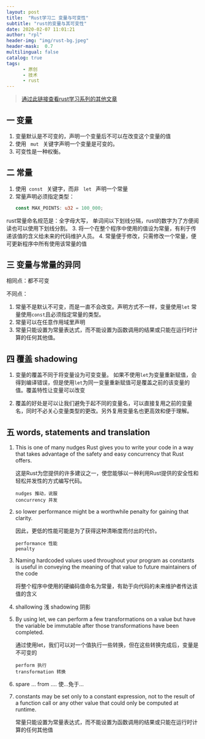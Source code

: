 ```yaml
---
layout: post
title:  "Rust学习二 变量与可变性"
subtitle: "rust的变量与其可变性"
date: 2020-02-07 11:01:21
author: "rpl"
header-img: "img/rust-bg.jpeg"
header-mask:  0.7
multilingual: false
catalog: true
tags:
      - 原创
      - 技术
      - rust
---
```


> [通过此链接查看rust学习系列的其他文章](https://littlerpl.me/archive/?tag=rust)


## 一 变量
1. 变量默认是不可变的，声明一个变量后不可以在改变这个变量的值
2. 使用 <code> mut </code> 关键字声明一个变量是可变的。
3. 可变性是一种权衡。


## 二 常量
1. 使用<code> const </code> 关键字，而非 <code> let </code> 声明一个常量
2. 常量声明必须指定类型：
    ```rust
    const MAX_POINTS: u32 = 100_000;
    ```
rust常量命名规范是：全字母大写， 单词间以下划线分隔，rust的数字为了方便阅读也可以使用下划线分割。
3. 将一个在整个程序中使用的值设为常量，有利于传递该值的含义给未来的代码维护人员。
4. 常量便于修改，只需修改一个常量，便可更新程序中所有使用该常量的值



## 三 变量与常量的异同
相同点：都不可变

不同点： 
1. 常量不是默认不可变，而是一直不会改变。声明方式不一样，变量使用`let` 常量使用`const`且必须指定常量的类型。
2. 常量可以在任意作用域里声明
3. 常量只能设置为常量表达式，而不能设置为函数调用的结果或只能在运行时计算的任何其他值。



## 四 覆盖 shadowing
1. 变量的覆盖不同于将变量设为可变变量。 如果不使用`let`为变量重新赋值，会得到编译错误，但是使用`let`为同一变量重新赋值可是覆盖之前的该变量的值。覆盖特性让变量可以改变

2. 覆盖的好处是可以让我们避免于起不同的变量名，可以直接复用之前的变量名，同时不必关心变量类型的更改。另外复用变量名也更高效和便于理解。

   

## 五 words,  statements and translation
1. This is one of many nudges Rust gives you to write your code in a way that takes advantage of the safety and easy concurrency that Rust offers.	
	
	这是Rust为您提供的许多建议之一，使您能够以一种利用Rust提供的安全性和轻松并发性的方式编写代码。
	
	```
	nudges 推动，说服
	concurrency 并发
	```
	
2. so lower performance might be a worthwhile penalty for gaining that clarity.

   因此，更低的性能可能是为了获得这种清晰度而付出的代价。

   ```
   performance 性能
   penalty
   ```

3. Naming hardcoded values used throughout your program as constants is useful in conveying the meaning of that value to future maintainers of the code

	将整个程序中使用的硬编码值命名为常量，有助于向代码的未来维护者传达该值的含义

   

4. shallowing 浅  shadowing 阴影

   

5. By using let, we can perform a few transformations on a value but have the variable be immutable after those transformations have been completed.

	通过使用let，我们可以对一个值执行一些转换，但在这些转换完成后，变量是不可变的
	```text
	perform 执行
	transformation 转换
	```

   

6. spare ... from ....   使...免于...

   

7. constants may be set only to a constant expression, not to the result of a function call or any other value that could only be computed at runtime.

	常量只能设置为常量表达式，而不能设置为函数调用的结果或只能在运行时计算的任何其他值
